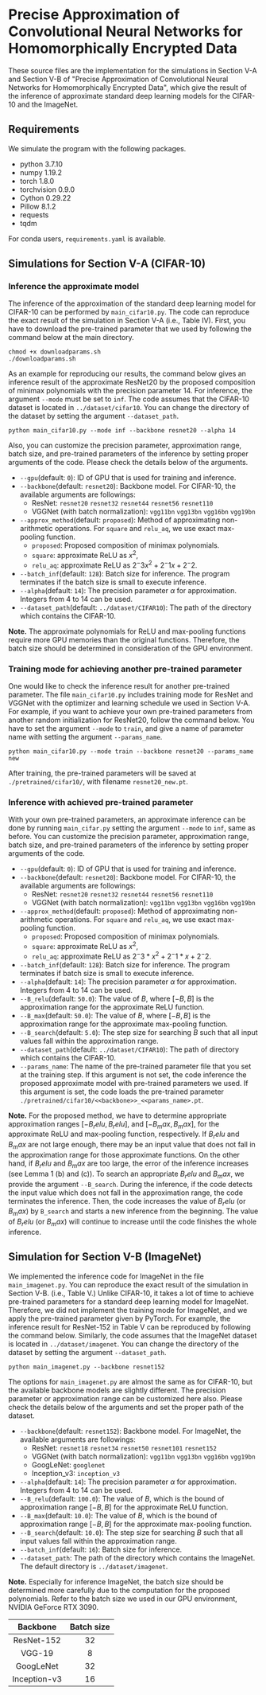 # Precise Approximation of Convolutional Neural Networks for Homomorphically Encrypted Data

These source files are the implementation for the simulations in Section V-A and Section V-B of "Precise Approximation of Convolutional Neural Networks for Homomorphically Encrypted Data", which give the result of the inference of approximate standard deep learning models for the CIFAR-10 and the ImageNet.  
## Requirements

We simulate the program with the following packages.

* python 3.7.10
* numpy 1.19.2
* torch 1.8.0
* torchvision 0.9.0
* Cython 0.29.22
* Pillow 8.1.2
* requests
* tqdm

For conda users, `requirements.yaml` is available.

## Simulations for Section V-A (CIFAR-10) 

### Inference the approximate model

The inference of the approximation of the standard deep learning model for CIFAR-10 can be performed by `main_cifar10.py`.
The code can reproduce the exact result of the simulation in Section V-A (i.e., Table IV).
First, you have to download the pre-trained parameter that we used by following the command below at the main directory.

```
chmod +x downloadparams.sh
./downloadparams.sh
```

As an example for reproducing our results, the command below gives an inference result of the approximate ResNet20 by the proposed composition of minimax polynomials with the precision parameter 14.
For inference, the argument `--mode` must be set to `inf`.
The code assumes that the CIFAR-10 dataset is located in `../dataset/cifar10`. You can change the directory of the dataset by setting the argument `--dataset_path`.

```
python main_cifar10.py --mode inf --backbone resnet20 --alpha 14
```

Also, you can customize the precision parameter, approximation range, batch size, and pre-trained parameters of the inference by setting proper arguments of the code.
Please check the details below of the arguments.

- `--gpu`(default: `0`): ID of GPU that is used for training and inference.
- `--backbone`(default: `resnet20`): Backbone model. For CIFAR-10, the available arguments are followings: 
  - ResNet: `resnet20` `resnet32` `resnet44` `resnet56` `resnet110`
  - VGGNet (with batch normalization): `vgg11bn` `vgg13bn` `vgg16bn` `vgg19bn`
- `--approx_method`(default: `proposed`): Method of approximating non-arithmetic operations. For `square` and `relu_aq`, we use exact max-pooling function.
  - `proposed`: Proposed composition of minimax polynomials.
  - `square`: approximate ReLU as $x^2$, 
  - `relu_aq`: approximate ReLU as $2^-3x^2+2^-1x+2^-2$.
- `--batch_inf`(default: `128`): Batch size for inference. The program terminates if the batch size is small to execute inference.
- `--alpha`(default: `14`): The precision parameter $\alpha$ for approximation. Integers from 4 to 14 can be used.
- `--dataset_path`(default: `../dataset/CIFAR10`): The path of the directory which contains the CIFAR-10.

**Note.** The approximate polynomials for ReLU and max-pooling functions require more GPU memories than the original functions.
Therefore, the batch size should be determined in consideration of the GPU environment.


### Training mode for achieving another pre-trained parameter

One would like to check the inference result for another pre-trained parameter.
The file `main_cifar10.py` includes training mode for ResNet and VGGNet with the optimizer and learning schedule we used in Section V-A.
For example, if you want to achieve your own pre-trained parameters from another random initialization for ResNet20, follow the command below.
You have to set the argument `--mode` to `train`, and give a name of parameter name with setting the argument `--params_name`.

```
python main_cifar10.py --mode train --backbone resnet20 --params_name new
```

After training, the pre-trained parameters will be saved at `./pretrained/cifar10/`, with filename `resnet20_new.pt`.

### Inference with achieved pre-trained parameter

With your own pre-trained parameters, an approximate inference can be done by running `main_cifar.py` setting the argument `--mode` to `inf`, same as before.
You can customize the precision parameter, approximation range, batch size, and pre-trained parameters of the inference by setting proper arguments of the code.

- `--gpu`(default: `0`): ID of GPU that is used for training and inference.
- `--backbone`(default: `resnet20`): Backbone model. For CIFAR-10, the available arguments are followings: 
  - ResNet: `resnet20` `resnet32` `resnet44` `resnet56` `resnet110`
  - VGGNet (with batch normalization): `vgg11bn` `vgg13bn` `vgg16bn` `vgg19bn`
- `--approx_method`(default: `proposed`): Method of approximating non-arithmetic operations. For `square` and `relu_aq`, we use exact max-pooling function.
  - `proposed`: Proposed composition of minimax polynomials.
  - `square`: approximate ReLU as $x^2$, 
  - `relu_aq`: approximate ReLU as $2^-3*x^2+2^-1*x+2^-2$.
- `--batch_inf`(default: `128`): Batch size for inference. The program terminates if batch size is small to execute inference.
- `--alpha`(default: `14`): The precision parameter $\alpha$ for approximation. Integers from 4 to 14 can be used.
- `--B_relu`(default: `50.0`): The value of $B$, where $[-B,B]$ is the approximation range for the approximate ReLU function. 
- `--B_max`(default: `50.0`): The value of $B$, where $[-B,B]$ is the approximation range for the approximate max-pooling function.
- `--B_search`(default: `5.0`): The step size for searching $B$ such that all input values fall within the approximation range.
- `--dataset_path`(default: `../dataset/CIFAR10`): The path of directory which contains the CIFAR-10.
- `--params_name`: The name of the pre-trained parameter file that you set at the training step. If this argument is not set, the code inference the proposed approximate model with pre-trained parameters we used.
If this argument is set, the code loads the pre-trained parameter `./pretrained/cifar10/<<backbone>>_<<params_name>.pt`.

**Note.** For the proposed method, we have to determine appropriate approximation ranges $[-B_relu, B_relu]$, and $[-B_max, B_max]$, for the approximate ReLU and max-pooling function, respectively.
If $B_relu$ and $B_max$ are not large enough, there may be an input value that does not fall in the approximation range for those approximate functions.
On the other hand, if $B_relu$ and $B_max$ are too large, the error of the inference increases (see Lemma 1 (b) and (c)). 
To search an appropriate $B_relu$ and $B_max$, we provide the argument `--B_search`. 
During the inference, if the code detects the input value which does not fall in the approximation range, the code terminates the inference.
Then, the code increases the value of $B_relu$ (or $B_max$) by `B_search` and starts a new inference from the beginning.
The value of $B_relu$ (or $B_max$) will continue to increase until the code finishes the whole inference.


## Simulation for Section V-B (ImageNet)

We implemented the inference code for ImageNet in the file `main_imagenet.py`. You can reproduce the exact result of the simulation in Section V-B. (i.e., Table V.)
Unlike CIFAR-10, it takes a lot of time to achieve pre-trained parameters for a standard deep learning model for ImageNet. 
Therefore, we did not implement the training mode for ImageNet, and we apply the pre-trained parameter given by PyTorch.
For example, the inference result for ResNet-152 in Table V can be reproduced by following the command below.
Similarly, the code assumes that the ImageNet dataset is located in `../dataset/imagenet`. You can change the directory of the dataset by setting the argument `--dataset_path`.

```
python main_imagenet.py --backbone resnet152
```


The options for `main_imagenet.py` are almost the same as for CIFAR-10, but the available backbone models are slightly different. 
The precision parameter or approximation range can be customized here also.
Please check the details below of the arguments and set the proper path of the dataset.

- `--backbone`(default: `resnet152`): Backbone model. For ImageNet, the available arguments are followings: 
  - ResNet: `resnet18` `resnet34` `resnet50` `resnet101` `resnet152`
  - VGGNet (with batch normalization): `vgg11bn` `vgg13bn` `vgg16bn` `vgg19bn`
  - GoogLeNet: `googlenet`
  - Inception_v3: `inception_v3`
- `--alpha`(default: `14`): The precision parameter $\alpha$ for approximation. Integers from 4 to 14 can be used.
- `--B_relu`(default: `100.0`): The value of $B$, which is the bound of approximation range $[-B,B]$ for the approximate ReLU function. 
- `--B_max`(default: `10.0`): The value of $B$, which is the bound of approximation range $[-B,B]$ for the approximate max-pooling function.
- `--B_search`(default: `10.0`): The step size for searching $B$ such that all input values fall within the approximation range.
- `--batch_inf`(default: `16`): Batch size for inference.
- `--dataset_path`: The path of the directory which contains the ImageNet. The default directory is `../dataset/imagenet`.

**Note.** Especially for inference ImageNet, the batch size should be determined more carefully due to the computation for the proposed polynomials. Refer to the batch size we used in our GPU environment, NVIDIA GeForce RTX 3090.

|   Backbone   | Batch size |
|:------------:|:----------:|
|  ResNet-152  |      32     |
|    VGG-19    |      8     |
|   GoogLeNet  |      32     |
| Inception-v3 | 16 |
